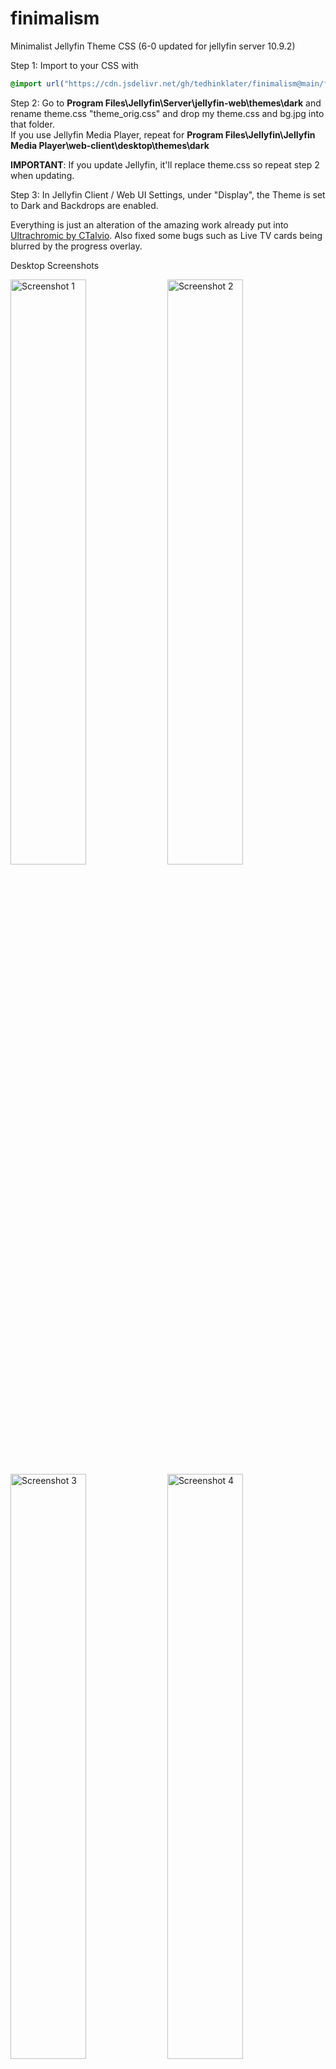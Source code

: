 # finimalism
Minimalist Jellyfin Theme CSS (6-0 updated for jellyfin server 10.9.2)

Step 1: Import to your CSS with

```css
@import url("https://cdn.jsdelivr.net/gh/tedhinklater/finimalism@main/finimalism6-0.css");

```

Step 2: Go to **Program Files\Jellyfin\Server\jellyfin-web\themes\dark** and rename theme.css "theme_orig.css" and drop my theme.css and bg.jpg into that folder.<br>
If you use Jellyfin Media Player, repeat for **Program Files\Jellyfin\Jellyfin Media Player\web-client\desktop\themes\dark**

**IMPORTANT**: If you update Jellyfin, it'll replace theme.css so repeat step 2 when updating.

Step 3: In Jellyfin Client / Web UI Settings, under "Display", the Theme is set to Dark and Backdrops are enabled. 

Everything is just an alteration of the amazing work already put into [Ultrachromic by CTalvio](https://github.com/CTalvio/Ultrachromic). Also fixed some bugs such as Live TV cards being blurred by the progress overlay.

Desktop Screenshots

<img src="https://github.com/tedhinklater/finimalism/assets/66086488/632d0aed-4e79-4dd1-89c7-87d4b4d44d03" alt="Screenshot 1" style="width: 49%;">
<img src="https://github.com/tedhinklater/finimalism/assets/66086488/5d917c17-04e9-4439-893f-676c03709a9f" alt="Screenshot 2" style="width: 49%;">
<img src="https://github.com/tedhinklater/finimalism/assets/66086488/d022ad82-e27b-4585-81e9-bf8abbac13bd" alt="Screenshot 3" style="width: 49%;">
<img src="https://github.com/tedhinklater/finimalism/assets/66086488/653104b1-3b58-4649-88eb-6f1bd4446fd8" alt="Screenshot 4" style="width: 49%;">
<img src="https://github.com/tedhinklater/finimalism/assets/66086488/d6d2f02a-90c2-492b-b325-75f908e86d23" alt="Screenshot 5" style="width: 49%;">
<img src="https://github.com/tedhinklater/finimalism/assets/66086488/aaa90ae7-4977-4056-bb32-0ea655a50f04" alt="Screenshot 6" style="width: 49%;">
<img src="https://github.com/tedhinklater/finimalism/assets/66086488/7df3e781-0a85-4b59-8351-f0a05369b7c3" alt="Screenshot 7" style="width: 49%;">


Player

<img src="https://github.com/tedhinklater/finimalism/assets/66086488/976319a8-09eb-4bb8-be4d-1ebbc53e9180" alt="Screenshot 8" style="width: 45%;">

Mobile Screenshots

<img src="https://github.com/tedhinklater/finimalism/assets/66086488/1d578a82-5d8e-410f-9d27-8f18a34e9a1d" alt="Screenshot 10" style="width: 45%;">
<img src="https://github.com/tedhinklater/finimalism/assets/66086488/8553f1f6-57d7-4a4c-af49-705b514b23ba" alt="Screenshot 12" style="width: 45%;">
<br>
<img src="https://github.com/tedhinklater/finimalism/assets/66086488/f9b0dd48-ad04-4e9e-92cd-f610c43bf377" alt="Screenshot 11" style="width: 45%;">
<img src="https://github.com/tedhinklater/finimalism/assets/66086488/b7941a6c-8624-4435-9f2b-8e523005234e" alt="Screenshot 13" style="width: 45%;"><br>
<img src="https://github.com/tedhinklater/finimalism/assets/66086488/bbc0b983-3e0f-47e3-90d1-360eb38ede83" alt="Screenshot 9" style="width: 25%;">
